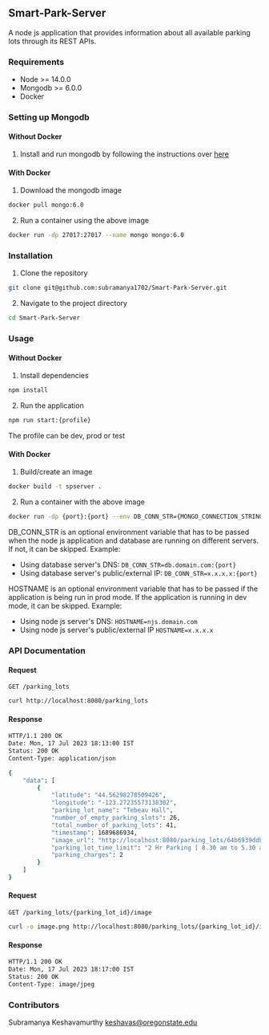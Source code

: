 ## Smart-Park-Server

A node js application that provides information about all available parking lots through its REST APIs.

### Requirements

* Node >= 14.0.0
* Mongodb >= 6.0.0
* Docker

### Setting up Mongodb
#### Without Docker
1. Install and run mongodb by following the instructions over [here](https://www.mongodb.com/docs/manual/installation/)

#### With Docker
1. Download the mongodb image

```sh
docker pull mongo:6.0
```

2. Run a container using the above image

```sh
docker run -dp 27017:27017 --name mongo mongo:6.0
```

### Installation

1. Clone the repository

```sh
git clone git@github.com:subramanya1702/Smart-Park-Server.git
```

2. Navigate to the project directory

```sh
cd Smart-Park-Server
```

### Usage

#### Without Docker

1. Install dependencies

```sh
npm install
```

2. Run the application

```sh
npm run start:{profile}
```

The profile can be dev, prod or test

#### With Docker

1. Build/create an image

```sh
docker build -t spserver .
```

2. Run a container with the above image

```sh
docker run -dp {port}:{port} --env DB_CONN_STR={MONGO_CONNECTION_STRING} --env HOSTNAME={NODE_JS_SERVER_HOSTNAME} --name spserver spserver 
```

DB_CONN_STR is an optional environment variable that has to be passed when the node js application and database are running on different
servers.
If not, it can be skipped.
Example:

* Using database server's DNS: `DB_CONN_STR=db.domain.com:{port}`
* Using database server's public/external IP: `DB_CONN_STR=x.x.x.x:{port}`

HOSTNAME is an optional environment variable that has to be passed if the application is being run in prod mode.
If the application is running in dev mode, it can be skipped.
Example:

* Using node js server's DNS: `HOSTNAME=njs.domain.com`
* Using node js server's public/external IP `HOSTNAME=x.x.x.x`

### API Documentation

#### Request

`GET /parking_lots`

```sh
curl http://localhost:8080/parking_lots
```

#### Response

```sh
HTTP/1.1 200 OK
Date: Mon, 17 Jul 2023 18:13:00 IST
Status: 200 OK
Content-Type: application/json

{
    "data": [
        {
            "latitude": "44.56298278509426",
            "longitude": "-123.27235573138302",
            "parking_lot_name": "Tebeau Hall",
            "number_of_empty_parking_slots": 26,
            "total_number_of_parking_lots": 41,
            "timestamp": 1689686934,
            "image_url": "http://localhost:8080/parking_lots/64b6939ddb1963c3c317dd20/image",
            "parking_lot_time_limit": "2 Hr Parking [ 8.30 am to 5.30 am]",
            "parking_charges": 2
        }
    ]
}
```

#### Request

`GET /parking_lots/{parking_lot_id}/image`

```sh
curl -o image.png http://localhost:8080/parking_lots/{parking_lot_id}/image
```

#### Response

```sh
HTTP/1.1 200 OK
Date: Mon, 17 Jul 2023 18:17:00 IST
Status: 200 OK
Content-Type: image/jpeg
```

### Contributors

Subramanya Keshavamurthy [keshavas@oregonstate.edu](mailto://keshavas@oregonstate.edu)
